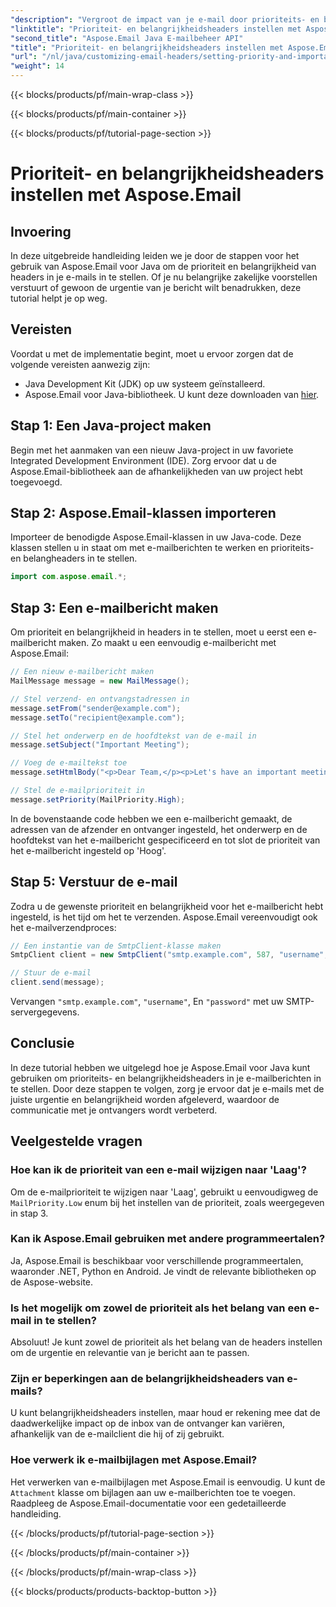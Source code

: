 ```yaml
---
"description": "Vergroot de impact van je e-mail door prioriteits- en belangrijkheidsheaders in te stellen met Aspose.Email voor Java. Leer hoe in deze stapsgewijze handleiding."
"linktitle": "Prioriteit- en belangrijkheidsheaders instellen met Aspose.Email"
"second_title": "Aspose.Email Java E-mailbeheer API"
"title": "Prioriteit- en belangrijkheidsheaders instellen met Aspose.Email"
"url": "/nl/java/customizing-email-headers/setting-priority-and-importance-headers/"
"weight": 14
---
```


{{< blocks/products/pf/main-wrap-class >}}

{{< blocks/products/pf/main-container >}}

{{< blocks/products/pf/tutorial-page-section >}}

# Prioriteit- en belangrijkheidsheaders instellen met Aspose.Email


## Invoering

In deze uitgebreide handleiding leiden we je door de stappen voor het gebruik van Aspose.Email voor Java om de prioriteit en belangrijkheid van headers in je e-mails in te stellen. Of je nu belangrijke zakelijke voorstellen verstuurt of gewoon de urgentie van je bericht wilt benadrukken, deze tutorial helpt je op weg.

## Vereisten

Voordat u met de implementatie begint, moet u ervoor zorgen dat de volgende vereisten aanwezig zijn:

- Java Development Kit (JDK) op uw systeem geïnstalleerd.
- Aspose.Email voor Java-bibliotheek. U kunt deze downloaden van [hier](https://releases.aspose.com/email/java/).

## Stap 1: Een Java-project maken

Begin met het aanmaken van een nieuw Java-project in uw favoriete Integrated Development Environment (IDE). Zorg ervoor dat u de Aspose.Email-bibliotheek aan de afhankelijkheden van uw project hebt toegevoegd.

## Stap 2: Aspose.Email-klassen importeren

Importeer de benodigde Aspose.Email-klassen in uw Java-code. Deze klassen stellen u in staat om met e-mailberichten te werken en prioriteits- en belangheaders in te stellen.

```java
import com.aspose.email.*;
```

## Stap 3: Een e-mailbericht maken

Om prioriteit en belangrijkheid in headers in te stellen, moet u eerst een e-mailbericht maken. Zo maakt u een eenvoudig e-mailbericht met Aspose.Email:

```java
// Een nieuw e-mailbericht maken
MailMessage message = new MailMessage();

// Stel verzend- en ontvangstadressen in
message.setFrom("sender@example.com");
message.setTo("recipient@example.com");

// Stel het onderwerp en de hoofdtekst van de e-mail in
message.setSubject("Important Meeting");

// Voeg de e-mailtekst toe
message.setHtmlBody("<p>Dear Team,</p><p>Let's have an important meeting tomorrow at 10 AM.</p>");

// Stel de e-mailprioriteit in
message.setPriority(MailPriority.High);
```

In de bovenstaande code hebben we een e-mailbericht gemaakt, de adressen van de afzender en ontvanger ingesteld, het onderwerp en de hoofdtekst van het e-mailbericht gespecificeerd en tot slot de prioriteit van het e-mailbericht ingesteld op 'Hoog'.

## Stap 5: Verstuur de e-mail

Zodra u de gewenste prioriteit en belangrijkheid voor het e-mailbericht hebt ingesteld, is het tijd om het te verzenden. Aspose.Email vereenvoudigt ook het e-mailverzendproces:

```java
// Een instantie van de SmtpClient-klasse maken
SmtpClient client = new SmtpClient("smtp.example.com", 587, "username", "password");

// Stuur de e-mail
client.send(message);
```

Vervangen `"smtp.example.com"`, `"username"`, En `"password"` met uw SMTP-servergegevens.

## Conclusie

In deze tutorial hebben we uitgelegd hoe je Aspose.Email voor Java kunt gebruiken om prioriteits- en belangrijkheidsheaders in je e-mailberichten in te stellen. Door deze stappen te volgen, zorg je ervoor dat je e-mails met de juiste urgentie en belangrijkheid worden afgeleverd, waardoor de communicatie met je ontvangers wordt verbeterd.

## Veelgestelde vragen

### Hoe kan ik de prioriteit van een e-mail wijzigen naar 'Laag'?

Om de e-mailprioriteit te wijzigen naar 'Laag', gebruikt u eenvoudigweg de `MailPriority.Low` enum bij het instellen van de prioriteit, zoals weergegeven in stap 3.

### Kan ik Aspose.Email gebruiken met andere programmeertalen?

Ja, Aspose.Email is beschikbaar voor verschillende programmeertalen, waaronder .NET, Python en Android. Je vindt de relevante bibliotheken op de Aspose-website.

### Is het mogelijk om zowel de prioriteit als het belang van een e-mail in te stellen?

Absoluut! Je kunt zowel de prioriteit als het belang van de headers instellen om de urgentie en relevantie van je bericht aan te passen.

### Zijn er beperkingen aan de belangrijkheidsheaders van e-mails?

U kunt belangrijkheidsheaders instellen, maar houd er rekening mee dat de daadwerkelijke impact op de inbox van de ontvanger kan variëren, afhankelijk van de e-mailclient die hij of zij gebruikt.

### Hoe verwerk ik e-mailbijlagen met Aspose.Email?

Het verwerken van e-mailbijlagen met Aspose.Email is eenvoudig. U kunt de `Attachment` klasse om bijlagen aan uw e-mailberichten toe te voegen. Raadpleeg de Aspose.Email-documentatie voor een gedetailleerde handleiding.

{{< /blocks/products/pf/tutorial-page-section >}}

{{< /blocks/products/pf/main-container >}}

{{< /blocks/products/pf/main-wrap-class >}}

{{< blocks/products/products-backtop-button >}}